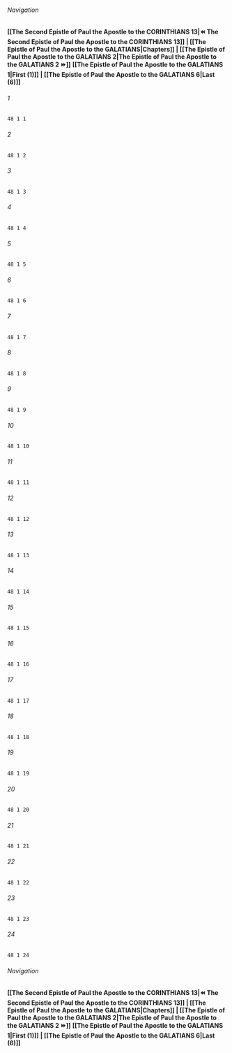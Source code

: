 
###### Navigation
**[[The Second Epistle of Paul the Apostle to the CORINTHIANS 13|⏪ The Second Epistle of Paul the Apostle to the CORINTHIANS 13]] | [[The Epistle of Paul the Apostle to the GALATIANS|Chapters]] | [[The Epistle of Paul the Apostle to the GALATIANS 2|The Epistle of Paul the Apostle to the GALATIANS 2 ⏩]]**
**[[The Epistle of Paul the Apostle to the GALATIANS 1|First (1)]] | [[The Epistle of Paul the Apostle to the GALATIANS 6|Last (6)]]**

###### 1
``` verse
48 1 1 
```
###### 2
``` verse
48 1 2 
```
###### 3
``` verse
48 1 3 
```
###### 4
``` verse
48 1 4 
```
###### 5
``` verse
48 1 5 
```
###### 6
``` verse
48 1 6 
```
###### 7
``` verse
48 1 7 
```
###### 8
``` verse
48 1 8 
```
###### 9
``` verse
48 1 9 
```
###### 10
``` verse
48 1 10 
```
###### 11
``` verse
48 1 11 
```
###### 12
``` verse
48 1 12 
```
###### 13
``` verse
48 1 13 
```
###### 14
``` verse
48 1 14 
```
###### 15
``` verse
48 1 15 
```
###### 16
``` verse
48 1 16 
```
###### 17
``` verse
48 1 17 
```
###### 18
``` verse
48 1 18 
```
###### 19
``` verse
48 1 19 
```
###### 20
``` verse
48 1 20 
```
###### 21
``` verse
48 1 21 
```
###### 22
``` verse
48 1 22 
```
###### 23
``` verse
48 1 23 
```
###### 24
``` verse
48 1 24 
```

###### Navigation
**[[The Second Epistle of Paul the Apostle to the CORINTHIANS 13|⏪ The Second Epistle of Paul the Apostle to the CORINTHIANS 13]] | [[The Epistle of Paul the Apostle to the GALATIANS|Chapters]] | [[The Epistle of Paul the Apostle to the GALATIANS 2|The Epistle of Paul the Apostle to the GALATIANS 2 ⏩]]**
**[[The Epistle of Paul the Apostle to the GALATIANS 1|First (1)]] | [[The Epistle of Paul the Apostle to the GALATIANS 6|Last (6)]]**

